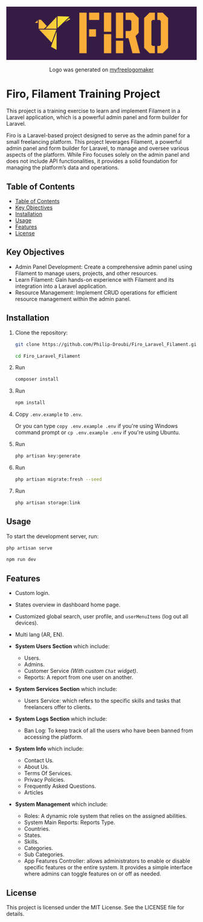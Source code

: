 <p align="center"><img src="/public/assets/logo/full_logo.png" alt="Firo Logo"></p>
<p align="center">Logo was generated on <a href="https://myfreelogomaker.com" target="_blank">myfreelogomaker</a></p>

# Firo, Filament Training Project

This project is a training exercise to learn and implement Filament in a Laravel application, which is a powerful admin panel and form builder for Laravel.

Firo is a Laravel-based project designed to serve as the admin panel for a small freelancing platform. This project leverages Filament, a powerful admin panel and form builder for Laravel, to manage and oversee various aspects of the platform. While Firo focuses solely on the admin panel and does not include API functionalities, it provides a solid foundation for managing the platform’s data and operations.

## Table of Contents

<!-- no toc -->
- [Table of Contents](#table-of-contents)
- [Key Objectives](#key-objectives)
- [Installation](#installation)
- [Usage](#usage)
- [Features](#features)
- [License](#license)

## Key Objectives

- Admin Panel Development: Create a comprehensive admin panel using Filament to manage users, projects, and other resources.
- Learn Filament: Gain hands-on experience with Filament and its integration into a Laravel application.
- Resource Management: Implement CRUD operations for efficient resource management within the admin panel.

## Installation

1. Clone the repository:

    ```bash
    git clone https://github.com/Philip-Droubi/Firo_Laravel_Filament.git
    ```

     ```bash
    cd Firo_Laravel_Filament
    ```

2. Run

   ```bash
   composer install
   ```

3. Run

   ```bash
   npm install
   ```

4. Copy `.env.example` to `.env`.

   Or you can type `copy .env.example .env` if you're using Windows command prompt or `cp .env.example .env` if you're using Ubuntu.

5. Run

   ```bash
   php artisan key:generate
   ```

6. Run

   ``` bash
   php artisan migrate:fresh --seed
    ```

7. Run

    ```bash
    php artisan storage:link
    ```

## Usage

To start the development server, run:

```bash
php artisan serve
```

```bash
npm run dev
```

## Features

- Custom login.
- States overview in dashboard home page.
- Customized global search, user profile, and `userMenuItems` (log out all devices).
- Multi lang (AR, EN).
  
- **System Users Section** which include:
  - Users.
  - Admins.
  - Customer Service *(With custom `Chat` widget)*.
  - Reports: A report from one user on another.
  
- **System Services Section** which include:
  - Users Service: which refers to the specific skills and tasks that freelancers offer to clients.

- **System Logs Section** which include:
  - Ban Log: To keep track of all the users who have been banned from accessing the platform.

- **System Info** which include:
  - Contact Us.
  - About Us.
  - Terms Of Services.
  - Privacy Policies.
  - Frequently Asked Questions.
  - Articles

- **System Management** which include:
  - Roles: A dynamic role system that relies on the assigned abilities.
  - System Main Reports: Reports Type.
  - Countries.
  - States.
  - Skills.
  - Categories.
  - Sub Categories.
  - App Features Controller: allows administrators to enable or disable specific features or the entire system. It provides a simple interface where admins can toggle features on or off as needed.

## License

This project is licensed under the MIT License. See the LICENSE file for details.
